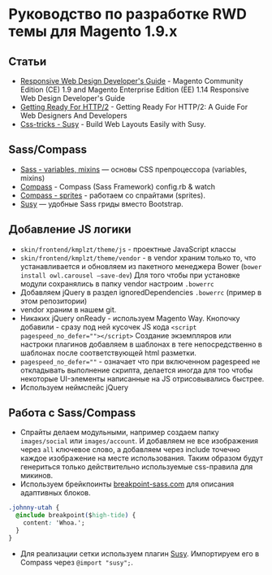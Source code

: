 # Руководство по разработке RWD темы для Magento 1.9.x

## Статьи
* [Responsive Web Design Developer's Guide](http://devdocs.magento.com/guides/m1x/ce19-ee114/RWD_dev-guide.html) - Magento Community Edition (CE) 1.9 and Magento Enterprise Edition (EE) 1.14 Responsive Web Design Developer's Guide
* [Getting Ready For HTTP/2](https://www.smashingmagazine.com/2016/02/getting-ready-for-http2/) - Getting Ready For HTTP/2: A Guide For Web Designers And Developers
* [Css-tricks - Susy](https://css-tricks.com/build-web-layouts-easily-susy/) - Build Web Layouts Easily with Susy.


## Sass/Compass
* [Sass - variables, mixins](http://www.youtube.com/watch?v=iWOGk_b2yac) — основы CSS препроцессора (variables, mixins)
* [Compass](http://www.youtube.com/watch?v=jWKcPW5rXmo) - Compass (Sass Framework) config.rb & watch
* [Compass - sprites](http://www.youtube.com/watch?v=arQhD9Jc81M) - работаем со спрайтами (sprites).
* [Susy](http://www.youtube.com/watch?v=bFdXgx8JfVo) — удобные Sass гриды вместо Bootstrap.


## Добавление JS логики
* `skin/frontend/kmplzt/theme/js` - проектные JavaScript классы 
* `skin/frontend/kmplzt/theme/vendor` - в vendor храним только то, что устанавливается и обновляем из пакетного менеджера Bower (`bower install owl.carousel —save-dev`)
Для того чтобы при установке модули сохранялись в папку vendor настроим `.bowerrc`
* Добавляем jQuery в раздел ignoredDependencies `.bowerrc` (пример в этом репозитории)
* vendor храним в нашем git.
* Никаких jQuery onReady - используем Magento Way. Кнопочку добавили - сразу под ней кусочек JS кода `<script pagespeed_no_defer=""></script>` Создание экземпляров или настроки плагинов добавляем в шаблонах в теге непосредственно в шаблонах после соответствующей html разметки.
* `pagespeed_no_defer=""` - означает что при включенном pagespeed не откладывать выполнение скрипта, делается иногда для тоо чтобы некоторые UI-элементы написанные на JS отрисовывались быстрее.
* Используем неймспейс jQuery 


## Работа с Sass/Compass
* Спрайты делаем модульными, например создаем папку `images/social` или `images/account`. И добавляем не все изображения через `all` ключевое слово, а добавляем через include точечно каждое изображение на месте использования. Таким образом будут генериться только действительно используемые css-правила для микинов.
* Используем брейкпоинты [breakpoint-sass.com](http://breakpoint-sass.com/) для описания адаптивных блоков.
```css
.johnny-utah {
  @include breakpoint($high-tide) {
    content: 'Whoa.';
  }
}
```
* Для реализации сетки используем плагин [Susy](http://susy.oddbird.net/). Импортируем его в Compass через `@import "susy";`.
